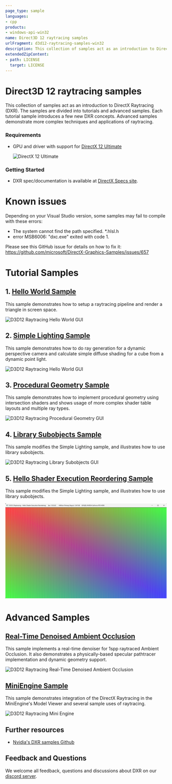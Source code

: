 ```yaml
---
page_type: sample
languages:
- cpp
products:
- windows-api-win32
name: Direct3D 12 raytracing samples
urlFragment: d3d12-raytracing-samples-win32
description: This collection of samples act as an introduction to DirectX Raytracing (DXR).
extendedZipContent:
- path: LICENSE
  target: LICENSE
---
```


# Direct3D 12 raytracing samples
This collection of samples act as an introduction to DirectX Raytracing (DXR). The samples are divided into tutorials and advanced samples. Each tutorial sample introduces a few new DXR concepts. Advanced samples demonstrate more complex techniques and applications of raytracing.

### Requirements
* GPU and driver with support for [DirectX 12 Ultimate](http://aka.ms/DirectX12UltimateDev)

  <img src="../../../Assets/DirectX12Ultimate.png" alt="DirectX 12 Ultimate" height="100">

### Getting Started
* DXR spec/documentation is available at [DirectX Specs site](https://microsoft.github.io/DirectX-Specs/d3d/Raytracing.html).

# Known issues
Depending on your Visual Studio version, some samples may fail to compile with these errors:
 * The system cannot find the path specified. *.hlsl.h
 * error MSB6006: "dxc.exe" exited with code 1.

Please see this GitHub issue for details on how to fix it: https://github.com/microsoft/DirectX-Graphics-Samples/issues/657

# Tutorial Samples
## 1. [Hello World Sample](src/D3D12RaytracingHelloWorld/readme.md)
This sample demonstrates how to setup a raytracing pipeline and render a triangle in screen space.

![D3D12 Raytracing Hello World GUI](src/D3D12RaytracingHelloWorld/Screenshot_small.png)

## 2. [Simple Lighting Sample](src/D3D12RaytracingSimpleLighting/readme.md)
This sample demonstrates how to do ray generation for a dynamic perspective camera and calculate simple diffuse shading for a cube from a dynamic point light. 

![D3D12 Raytracing Hello World GUI](src/D3D12RaytracingSimpleLighting/Screenshot_small.png)

## 3. [Procedural Geometry Sample](src/D3D12RaytracingProceduralGeometry/readme.md)
This sample demonstrates how to implement procedural geometry using intersection shaders and shows usage of more complex shader table layouts and multiple ray types. 

![D3D12 Raytracing Procedural Geometry GUI](src/D3D12RaytracingProceduralGeometry/Screenshot_small.png)

## 4. [Library Subobjects Sample](src/D3D12RaytracingLibrarySubobjects/readme.md)
This sample modifies the Simple Lighting sample, and illustrates how to use library subobjects.

![D3D12 Raytracing Library Subobjects GUI](src/D3D12RaytracingLibrarySubobjects/Screenshot_small.png)

## 5. [Hello Shader Execution Reordering Sample](src/D3D12RaytracingLibrarySubobjects/readme.md)
This sample modifies the Simple Lighting sample, and illustrates how to use library subobjects.

![D3D12 Raytracing Shader Execution Reordering Sample GUI](src/D3D12RaytracingHelloShaderExecutionReordering/Screenshot_small.png)

# Advanced Samples
## [Real-Time Denoised Ambient Occlusion](src/D3D12RaytracingRealTimeDenoisedAmbientOcclusion/readme.md)
This sample implements a real-time denoiser for 1spp raytraced Ambient Occlusion. It also demonstrates a physically-based specular pathtracer implementation and dynamic geometry support.

![D3D12 Raytracing Real-Time Denoised Ambient Occlusion](src/D3D12RaytracingRealTimeDenoisedAmbientOcclusion/Screenshot_small.png)

## [MiniEngine Sample](src/D3D12RaytracingMiniEngineSample/readme.md)
This sample demonstrates integration of the DirectX Raytracing in the MiniEngine's Model Viewer and several sample uses of raytracing.

![D3D12 Raytracing Mini Engine](src/D3D12RaytracingMiniEngineSample/Screenshot_small.png)


## Further resources
* [Nvidia's DXR samples Github](https://github.com/NVIDIAGameWorks/DxrTutorials)

## Feedback and Questions
We welcome all feedback, questions and discussions about DXR on our [discord server](http://discord.gg/directx).
